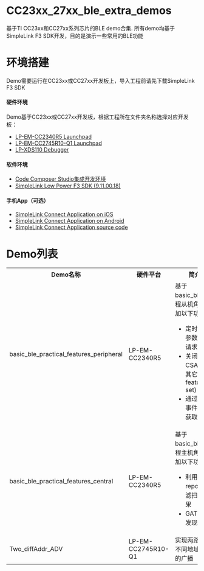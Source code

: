 # CC23xx_27xx_ble_extra_demos

基于TI CC23xx和CC27xx系列芯片的BLE demo合集. 所有demo均基于SimpleLink F3 SDK开发，目的是演示一些常用的BLE功能

# 环境搭建

Demo需要运行在CC23xx或CC27xx开发板上，导入工程前请先下载SimpleLink F3 SDK

#### 硬件环境

Demo基于CC23xx或CC27xx开发板，根据工程所在文件夹名称选择对应开发板：

- [LP-EM-CC2340R5 Launchpad](https://www.ti.com/tool/LP-EM-CC2340R5)
- [LP-EM-CC2745R10-Q1 Launchpad](https://www.ti.com/tool/LP-EM-CC2745R10-Q1)
- [LP-XDS110 Debugger](https://www.ti.com/tool/LP-XDS110ET)

#### 软件环境

- [Code Composer Studio集成开发环境](https://www.ti.com/tool/CCSTUDIO)
- [SimpleLink Low Power F3 SDK (9.11.00.18)](https://www.ti.com/tool/download/SIMPLELINK-LOWPOWER-F3-SDK)

#### 手机App（可选）

- [SimpleLink Connect Application on iOS](https://apps.apple.com/app/simplelink-connect/id6445892658)
- [SimpleLink Connect Application on Android](https://play.google.com/store/apps/details?id=com.ti.connectivity.simplelinkconnect)
- [SimpleLink Connect Application source code](https://www.ti.com/tool/SIMPLELINK-CONNECT-SW-MOBILE-APP)

# Demo列表

<table>
  <tbody>
    <tr>
      <th>Demo名称</th>
      <th>硬件平台</th>
      <th>简介</th>
    </tr>
    <tr>
      <td>basic_ble_practical_features_peripheral</td>
      <td>LP-EM-CC2340R5</td>
      <td>
        基于basic_ble例程从机角色添加以下功能：
        <ul>
          <li>定时发送参数更新请求</li>
          <li>关闭CSA#2(或其它LE feature set)</li>
          <li>通过连接事件回调获取RSSI</li>
        </ul>
      </td>
    </tr>
    <tr>
      <td>basic_ble_practical_features_central</td>
      <td>LP-EM-CC2340R5</td>
      <td>
        基于basic_ble例程主机角色添加以下功能：
        <ul>
          <li>利用ADV report过滤扫描结果</li>
          <li>GATT服务发现</li>
        </ul>
      </td>
    </tr>
    <tr>
      <td>Two_diffAddr_ADV</td>
      <td>LP-EM-CC2745R10-Q1</td>
      <td>实现两路基于不同地址类型的广播</td>
    </tr>
  </tbody>
</table>